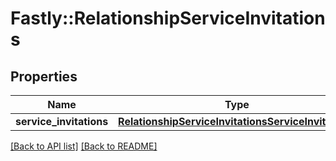 # Fastly::RelationshipServiceInvitations

## Properties

| Name | Type | Description | Notes |
| ---- | ---- | ----------- | ----- |
| **service_invitations** | [**RelationshipServiceInvitationsServiceInvitations**](RelationshipServiceInvitationsServiceInvitations.md) |  | [optional] |

[[Back to API list]](../../README.md#endpoints) [[Back to README]](../../README.md)

